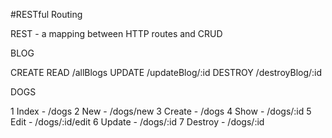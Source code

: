 #RESTful Routing

REST - a mapping between HTTP routes and CRUD

BLOG

CREATE
READ    /allBlogs
UPDATE  /updateBlog/:id
DESTROY /destroyBlog/:id

DOGS

1 Index   -   /dogs
2 New     -   /dogs/new
3 Create  -   /dogs
4 Show    -   /dogs/:id
5 Edit    -   /dogs/:id/edit
6 Update  -   /dogs/:id
7 Destroy -   /dogs/:id